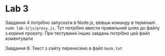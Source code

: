 # Lab 3

Завдання 4 потрібно запускати в Node.js, ввівши команду в терміналі `node lab-3/js/proxy.js`. Тут потрібно ввести правильний шлях до файлу з кореня проєкту. При тестуванні інших завдань потрібно цей файл коментувати

Завдання 6: Текст з сайту перенесено в файл `book.txt`
